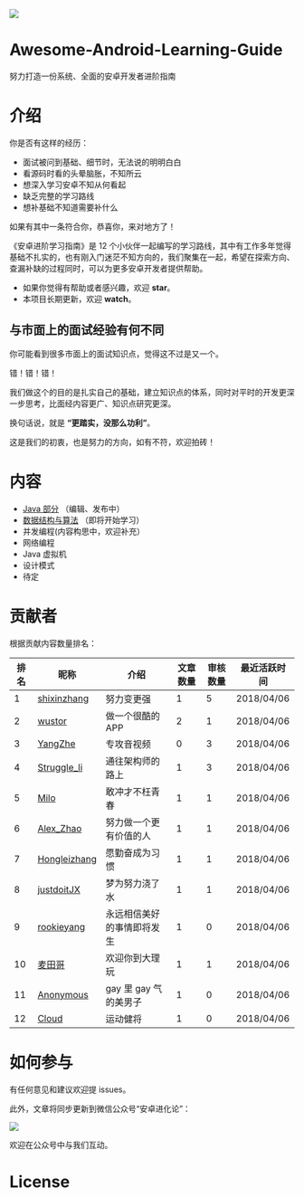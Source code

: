 
![](https://avatars3.githubusercontent.com/u/32798425?s=400&u=e2ad1a5a21fc71ff2f8511866395beca599656f9&v=4)

# Awesome-Android-Learning-Guide

努力打造一份系统、全面的安卓开发者进阶指南

# 介绍

你是否有这样的经历：

- 面试被问到基础、细节时，无法说的明明白白
- 看源码时看的头晕脑胀，不知所云
- 想深入学习安卓不知从何看起
- 缺乏完整的学习路线
- 想补基础不知道需要补什么

如果有其中一条符合你，恭喜你，来对地方了！

《安卓进阶学习指南》是 12 个小伙伴一起编写的学习路线，其中有工作多年觉得基础不扎实的，也有刚入门迷茫不知方向的，我们聚集在一起，希望在探索方向、查漏补缺的过程同时，可以为更多安卓开发者提供帮助。


- 如果你觉得有帮助或者感兴趣，欢迎 **star**。
- 本项目长期更新，欢迎 **watch**。


## 与市面上的面试经验有何不同

你可能看到很多市面上的面试知识点，觉得这不过是又一个。

错！错！错！

我们做这个的目的是扎实自己的基础，建立知识点的体系，同时对平时的开发更深一步思考，比面经内容更广、知识点研究更深。

换句话说，就是 **“更踏实，没那么功利”**。

这是我们的初衷，也是努力的方向，如有不符，欢迎拍砖！

 
# 内容


- [Java 部分](java/README.md) （编辑、发布中）
- [数据结构与算法](datastruct/README.md) （即将开始学习）
- 并发编程(内容构思中，欢迎补充）
- 网络编程
- Java 虚拟机
- 设计模式
- 待定

# 贡献者

根据贡献内容数量排名：


| 排名 | 昵称 | 介绍 |文章数量 | 审核数量 | 最近活跃时间 |
| --- | --- | --- | --- |--- | --- |
| 1 | [shixinzhang](https://github.com/shixinzhang) | 努力变更强 | 1 | 5 | 2018/04/06 |
| 2 | [wustor](https://github.com/wustor) | 做一个很酷的APP | 2 | 1 | 2018/04/06 |
| 3 | [YangZhe](https://github.com/StudyLifeTime) | 专攻音视频 | 0 | 3 | 2018/04/06 |
| 4 | [Struggle_li](https://github.com/LiPingStruggle) | 通往架构师的路上 | 1 | 3 | 2018/04/06 |
| 5 | [Milo](https://github.com/hzmeibi) | 敢冲才不枉青春 | 1 | 1 | 2018/04/06 |
| 6 | [Alex_Zhao](https://github.com/zgh0711)| 努力做一个更有价值的人 | 1 | 1 | 2018/04/06 |
| 7 | [Hongleizhang](https://github.com/RayCourant)| 愿勤奋成为习惯 | 1 | 1 | 2018/04/06 |
| 8 | [justdoitJX](https://github.com/justdoitJX) | 梦为努力浇了水 | 1 | 1 | 2018/04/06 |
| 9 | [rookieyang](https://github.com/firstdream10) | 永远相信美好的事情即将发生 | 1 | 0 |2018/04/06 |
| 10 | [麦田哥](https://github.com/wheat7)| 欢迎你到大理玩  | 1 | 1 | 2018/04/06 |
| 11 | [Anonymous](https://github.com/diamondlin2016) |  gay 里 gay 气的美男子| 1 | 0 | 2018/04/06 |
| 12 | [Cloud](https://github.com/cloud9527) | 运动健将 | 1 | 0 | 2018/04/06 |


# 如何参与

有任何意见和建议欢迎提 issues。

此外，文章将同步更新到微信公众号“安卓进化论”：

![](http://img.blog.csdn.net/20160923012706321) 

欢迎在公众号中与我们互动。

# License

